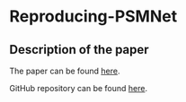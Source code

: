 # Reproducing-PSMNet
## Description of the paper
The paper can be found [here](https://arxiv.org/abs/1803.08669). 

GitHub repository can be found [here](https://github.com/JiaRenChang/PSMNet).

